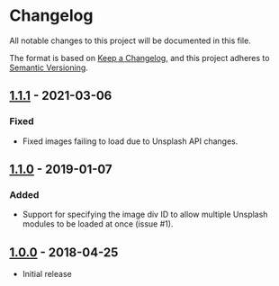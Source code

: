 # Changelog

All notable changes to this project will be documented in this file.

The format is based on [Keep a Changelog](https://keepachangelog.com/en/1.0.0/),
and this project adheres to [Semantic Versioning](https://semver.org/spec/v2.0.0.html).

## [1.1.1](https://github.com/parnic/MMM-Unsplash/releases/tag/v1.1.1) - 2021-03-06

### Fixed

- Fixed images failing to load due to Unsplash API changes.

## [1.1.0](https://github.com/parnic/MMM-Unsplash/releases/tag/v1.1.0) - 2019-01-07

### Added

- Support for specifying the image div ID to allow multiple Unsplash modules to be loaded at once (issue #1).

## [1.0.0](https://github.com/parnic/MMM-Unsplash/releases/tag/v1.0.0) - 2018-04-25

- Initial release
